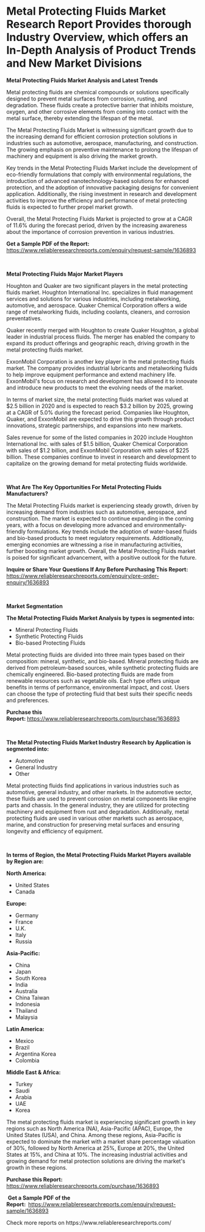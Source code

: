 <p><h1>Metal Protecting Fluids Market Research Report Provides thorough Industry Overview, which offers an In-Depth Analysis of Product Trends and New Market Divisions</h1></p><p><strong>Metal Protecting Fluids Market Analysis and Latest Trends</strong></p>
<p><p>Metal protecting fluids are chemical compounds or solutions specifically designed to prevent metal surfaces from corrosion, rusting, and degradation. These fluids create a protective barrier that inhibits moisture, oxygen, and other corrosive elements from coming into contact with the metal surface, thereby extending the lifespan of the metal.</p><p>The Metal Protecting Fluids Market is witnessing significant growth due to the increasing demand for efficient corrosion protection solutions in industries such as automotive, aerospace, manufacturing, and construction. The growing emphasis on preventive maintenance to prolong the lifespan of machinery and equipment is also driving the market growth.</p><p>Key trends in the Metal Protecting Fluids Market include the development of eco-friendly formulations that comply with environmental regulations, the introduction of advanced nanotechnology-based solutions for enhanced protection, and the adoption of innovative packaging designs for convenient application. Additionally, the rising investment in research and development activities to improve the efficiency and performance of metal protecting fluids is expected to further propel market growth.</p><p>Overall, the Metal Protecting Fluids Market is projected to grow at a CAGR of 11.6% during the forecast period, driven by the increasing awareness about the importance of corrosion prevention in various industries.</p></p>
<p><strong>Get a Sample PDF of the Report:&nbsp;</strong> <a href="https://www.reliableresearchreports.com/enquiry/request-sample/1636893">https://www.reliableresearchreports.com/enquiry/request-sample/1636893</a></p>
<p>&nbsp;</p>
<p><strong>Metal Protecting Fluids Major Market Players</strong></p>
<p><p>Houghton and Quaker are two significant players in the metal protecting fluids market. Houghton International Inc. specializes in fluid management services and solutions for various industries, including metalworking, automotive, and aerospace. Quaker Chemical Corporation offers a wide range of metalworking fluids, including coolants, cleaners, and corrosion preventatives.</p><p>Quaker recently merged with Houghton to create Quaker Houghton, a global leader in industrial process fluids. The merger has enabled the company to expand its product offerings and geographic reach, driving growth in the metal protecting fluids market.</p><p>ExxonMobil Corporation is another key player in the metal protecting fluids market. The company provides industrial lubricants and metalworking fluids to help improve equipment performance and extend machinery life. ExxonMobil's focus on research and development has allowed it to innovate and introduce new products to meet the evolving needs of the market.</p><p>In terms of market size, the metal protecting fluids market was valued at $2.5 billion in 2020 and is expected to reach $3.2 billion by 2025, growing at a CAGR of 5.0% during the forecast period. Companies like Houghton, Quaker, and ExxonMobil are expected to drive this growth through product innovations, strategic partnerships, and expansions into new markets.</p><p>Sales revenue for some of the listed companies in 2020 include Houghton International Inc. with sales of $1.5 billion, Quaker Chemical Corporation with sales of $1.2 billion, and ExxonMobil Corporation with sales of $225 billion. These companies continue to invest in research and development to capitalize on the growing demand for metal protecting fluids worldwide.</p></p>
<p>&nbsp;</p>
<p><strong>What Are The Key Opportunities For Metal Protecting Fluids Manufacturers?</strong></p>
<p><p>The Metal Protecting Fluids market is experiencing steady growth, driven by increasing demand from industries such as automotive, aerospace, and construction. The market is expected to continue expanding in the coming years, with a focus on developing more advanced and environmentally-friendly formulations. Key trends include the adoption of water-based fluids and bio-based products to meet regulatory requirements. Additionally, emerging economies are witnessing a rise in manufacturing activities, further boosting market growth. Overall, the Metal Protecting Fluids market is poised for significant advancement, with a positive outlook for the future.</p></p>
<p><strong>Inquire or Share Your Questions If Any Before Purchasing This Report:</strong> <a href="https://www.reliableresearchreports.com/enquiry/pre-order-enquiry/1636893">https://www.reliableresearchreports.com/enquiry/pre-order-enquiry/1636893</a></p>
<p>&nbsp;</p>
<p><strong>Market Segmentation</strong></p>
<p><strong>The Metal Protecting Fluids Market Analysis by types is segmented into:</strong></p>
<p><ul><li>Mineral Protecting Fluids</li><li>Synthetic Protecting Fluids</li><li>Bio-based Protecting Fluids</li></ul></p>
<p><p>Metal protecting fluids are divided into three main types based on their composition: mineral, synthetic, and bio-based. Mineral protecting fluids are derived from petroleum-based sources, while synthetic protecting fluids are chemically engineered. Bio-based protecting fluids are made from renewable resources such as vegetable oils. Each type offers unique benefits in terms of performance, environmental impact, and cost. Users can choose the type of protecting fluid that best suits their specific needs and preferences.</p></p>
<p><strong>Purchase this Report:&nbsp;</strong><a href="https://www.reliableresearchreports.com/purchase/1636893">https://www.reliableresearchreports.com/purchase/1636893</a></p>
<p>&nbsp;</p>
<p><strong>The Metal Protecting Fluids Market Industry Research by Application is segmented into:</strong></p>
<p><ul><li>Automotive</li><li>General Industry</li><li>Other</li></ul></p>
<p><p>Metal protecting fluids find applications in various industries such as automotive, general industry, and other markets. In the automotive sector, these fluids are used to prevent corrosion on metal components like engine parts and chassis. In the general industry, they are utilized for protecting machinery and equipment from rust and degradation. Additionally, metal protecting fluids are used in various other markets such as aerospace, marine, and construction for preserving metal surfaces and ensuring longevity and efficiency of equipment.</p></p>
<p>&nbsp;</p>
<p><strong>In terms of Region, the Metal Protecting Fluids Market Players available by Region are:</strong></p>
<p>
    <p> <strong> North America: </strong>
        <ul>
            <li>United States</li>
            <li>Canada</li>
        </ul>
        </p> 
    <p> <strong> Europe: </strong>
        <ul>
            <li>Germany</li>
            <li>France</li>
            <li>U.K.</li>
            <li>Italy</li>
            <li>Russia</li>
        </ul>
        </p> 
    <p> <strong> Asia-Pacific: </strong>
        <ul>
            <li>China</li>
            <li>Japan</li>
            <li>South Korea</li>
            <li>India</li>
            <li>Australia</li>
            <li>China Taiwan</li>
            <li>Indonesia</li>
            <li>Thailand</li>
            <li>Malaysia</li>
        </ul>
        </p> 
    <p> <strong> Latin America: </strong>
        <ul>
            <li>Mexico</li>
            <li>Brazil</li>
            <li>Argentina Korea</li>
            <li>Colombia</li>
        </ul>
        </p> 
    <p> <strong> Middle East & Africa: </strong>
        <ul>
            <li>Turkey</li>
            <li>Saudi</li>
            <li>Arabia</li>
            <li>UAE</li>
            <li>Korea</li>
        </ul>
    </p>
    </p>
<p><p>The metal protecting fluids market is experiencing significant growth in key regions such as North America (NA), Asia-Pacific (APAC), Europe, the United States (USA), and China. Among these regions, Asia-Pacific is expected to dominate the market with a market share percentage valuation of 30%, followed by North America at 25%, Europe at 20%, the United States at 15%, and China at 10%. The increasing industrial activities and growing demand for metal protection solutions are driving the market's growth in these regions.</p></p>
<p><strong>Purchase this Report: </strong><a href="https://www.reliableresearchreports.com/purchase/1636893">https://www.reliableresearchreports.com/purchase/1636893</a></p>
<p>&nbsp;<strong>Get a Sample PDF of the Report:&nbsp;&nbsp;</strong><a href="https://www.reliableresearchreports.com/enquiry/request-sample/1636893">https://www.reliableresearchreports.com/enquiry/request-sample/1636893</a></p>
<p><strong></strong></p>
<p>Check more reports on https://www.reliableresearchreports.com/</p>